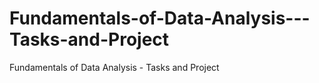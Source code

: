 # Fundamentals-of-Data-Analysis---Tasks-and-Project


Fundamentals of Data Analysis - Tasks and Project
